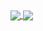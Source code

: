 <a href="https://github.com/xyuanbuilds">
  <img align="center" src="https://github-readme-stats.jinliming2.vercel.app/api/top-langs/?username=xyuanbuilds&layout=compact&bg_color=transparent&title_color=24292e&text_color=586069&hide_border=1&langs_count=6" />
</a>
<a href="https://github.com/xyuanbuilds">
   <img align="center" src="https://github-readme-stats.vercel.app/api?username=xyuanbuilds&hide_title=true&show_icons=true&bg_color=transparent&title_color=24292e&text_color=586069&hide_border=1&icon_color=abd200&line_height=32" />
</a>


<!-- >
<a href="https://github.com/anuraghazra/github-readme-stats">
  <img align="center" src="https://github-readme-stats.vercel.app/api/pin/?username=anuraghazra&repo=github-readme-stats" />
</a>
<a href="https://github.com/anuraghazra/convoychat">
  <img align="center" src="https://github-readme-stats.vercel.app/api/pin/?username=anuraghazra&repo=convoychat" />
</a>
<!-- >

<!--
**xyuanbuilds/xyuanbuilds** is a ✨ _special_ ✨ repository because its `README.md` (this file) appears on your GitHub profile.

Here are some ideas to get you started:

- 🔭 I’m currently working on ...
- 🌱 I’m currently learning ...
- 👯 I’m looking to collaborate on ...
- 🤔 I’m looking for help with ...
- 💬 Ask me about ...
- 📫 How to reach me: ...
- 😄 Pronouns: ...
- ⚡ Fun fact: ...
-->
